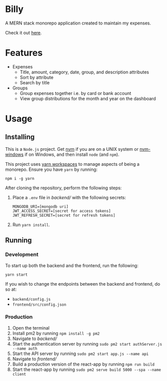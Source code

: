 # Billy

A MERN stack monorepo application created to maintain my expenses.

Check it out [here](https://billytracking.co/).

# Features

- Expenses
  - Title, amount, category, date, group, and description attributes
  - Sort by attribute
  - Search by title
- Groups
  - Group expenses together i.e. by card or bank account
  - View group distributions for the month and year on the dashboard

# Usage

## Installing

This is a `Node.js` project. Get [nvm](https://github.com/nvm-sh/nvm) if you are on a UNIX system or [nvm-windows](https://github.com/coreybutler/nvm-windows) if on Windows, and then install `node` (and `npm`).

This project uses [yarn workspaces](https://classic.yarnpkg.com/en/docs/workspaces/) to manage aspects of being a monorepo. Ensure you have `yarn` by running:

```
npm i -g yarn
```

After cloning the repository, perform the following steps:

1. Place a `.env` file in _backend/_ with the following secrets:

   ```
   MONGODB_URI=[mongodb uri]
   JWT_ACCESS_SECRET=[secret for access tokens]
   JWT_REFRESH_SECRET=[secret for refresh tokens]
   ```

2. Run `yarn install`.

## Running

### Development

To start up both the backend and the frontend, run the following:

```
yarn start
```

If you wish to change the endpoints between the backend and frontend, do so at:

- `backend/config.js`
- `frontend/src/config.json`

### Production

1. Open the terminal
2. Install pm2 by running `npm install -g pm2`
3. Navigate to _backend/_
4. Start the authentication server by running `sudo pm2 start authServer.js --name auth`
5. Start the API server by running `sudo pm2 start app.js --name api`
6. Navigate to _frontend/_
7. Build a production version of the react-app by running `npm run build`
8. Start the react-app by running `sudo pm2 serve build 5000 --spa --name client`
